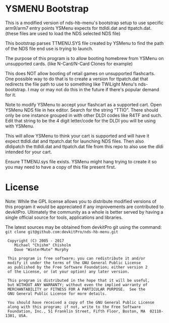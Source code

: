 # YSMENU Bootstrap

This is a modified version of nds-hb-menu's bootstrap setup to use specific arm9/arm7 entry points YSMenu expects for ttdldi.dat and ttpatch.dat. (these files are used to load the NDS selected NDS file)

This bootstrap parses TTMENU.SYS file created by YSMenu to find the path of the NDS file end use is trying to launch.

The purpose of this program is to allow booting homebrew from YSMenu on unsupported cards. (like N-Card/N-Card Clones for example)

This does NOT allow booting of retail games on unsupported flashcarts. One possible way to do that is to create a version for ttpatch.dat that redirects the file path to use to something like TWiLight Menu's nds-bootstrap. I may or may not do this in the future if there's popular demand for it.


Note to modify YSMenu to accept your flashcart as a supported cart. Open YSMenu NDS file in hex editor. Search for the string "TTIO". There should only be one instance grouped in with other DLDI codes like R4TF and such. Edit that string to be the 4 digit letter/code for the DLDI you will be using with YSMenu.

This will allow YSMenu to think your cart is supported and will have it expect ttdldi.dat and ttpatch.dat for launching NDS files. Then also dldipatch the ttdldi.dat and ttpatch.dat file from this repo to also use the dldi intended for your cart.

Ensure TTMENU.sys file exists. YSMenu might hang trying to create it so you may need to have a copy of this file present first.


# License
Note: While the GPL license allows you to distribute modified versions of this program it would be appreciated if any improvements are contributed to devkitPro. Ultimately the community as a whole is better served by having a single official source for tools, applications and libraries.

The latest sources may be obtained from devkitPro git using the command: `git clone git@github.com:devkitPro/nds-hb-menu.git`

```
 Copyright (C) 2005 - 2017
	Michael "Chishm" Chisholm
	Dave "WinterMute" Murphy

 This program is free software; you can redistribute it and/or
 modify it under the terms of the GNU General Public License
 as published by the Free Software Foundation; either version 2
 of the License, or (at your option) any later version.

 This program is distributed in the hope that it will be useful,
 but WITHOUT ANY WARRANTY; without even the implied warranty of
 MERCHANTABILITY or FITNESS FOR A PARTICULAR PURPOSE.  See the
 GNU General Public License for more details.

 You should have received a copy of the GNU General Public License
 along with this program; if not, write to the Free Software
 Foundation, Inc., 51 Franklin Street, Fifth Floor, Boston, MA  02110-1301, USA.
 ```
